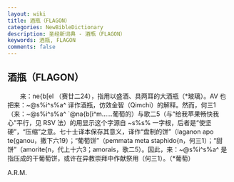 ```yaml
---
layout: wiki
title: 酒瓶（FLAGON）
categories: NewBibleDictionary
description: 圣经新词典 - 酒瓶（FLAGON）
keywords: 酒瓶, FLAGON
comments: false
---
```


## 酒瓶（FLAGON）

　　来：ne{b[el （赛廿二24），指用以盛酒、具两耳的大酒瓶（*玻璃）。AV 也把来：~@s%i^s%a^ 译作酒瓶，仿效金智（Qimchi）的解释。然而，何三1（来：~@s%i^s%a^ `@na{b[i^m……葡萄的）与歌二5（与“给我苹果畅快我心”平行，见 RSV 法）的用显示这个字源自 ~s%s% 一字根，后者是“使坚硬”，“压缩”之意。七十士译本保存其意义，译作“盘制的饼”（laganon apo te{ganou，撒下六19）；“葡萄饼”（pemmata meta staphido{n，何三1）；“甜饼”（amorite{n，代上十六3；amorais，歌二5）。因此，来：~@s%i^s%a^ 是指压成的干葡萄饼，或许在异教崇拜中作献祭用（何三1）。（*葡萄）

A.R.M.








